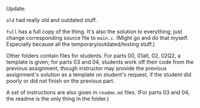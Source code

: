 Update:

`old` had really old and outdated stuff.

`full` has a full copy of the thing. It's also the solution to everything; just change corresponding source file to `main.c`. (Might go and do that myself. Especially because all the temporary/outdated/testing stuff.)

Other folders contain files for students. For parts 00, 01alt, 02, 02Q2, a template is given; for parts 03 and 04, students work off their code from the previous assignment, though instructor may provide the previous assignment's solution as a template on student's request, if the student did poorly or did not finish on the previous part.

A set of instructions are also given in `readme.md` files. (For parts 03 and 04, the readme is the only thing in the folder.)